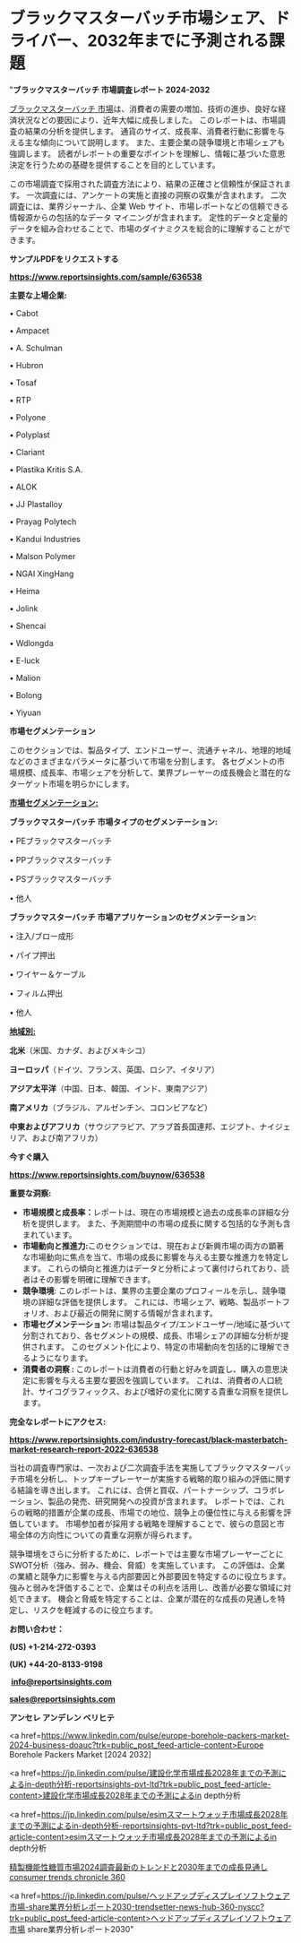 # ブラックマスターバッチ市場シェア、ドライバー、2032年までに予測される課題

"<strong>ブラックマスターバッチ 市場調査レポート 2024-2032</strong>

<a href=https://www.reportsinsights.com/sample/636538>ブラックマスターバッチ 市場</a>は、消費者の需要の増加、技術の進歩、良好な経済状況などの要因により、近年大幅に成長しました。 このレポートは、市場調査の結果の分析を提供します。 通貨のサイズ、成長率、消費者行動に影響を与える主な傾向について説明します。 また、主要企業の競争環境と市場シェアも強調します。 読者がレポートの重要なポイントを理解し、情報に基づいた意思決定を行うための基礎を提供することを目的としています。

この市場調査で採用された調査方法により、結果の正確さと信頼性が保証されます。 一次調査には、アンケートの実施と直接の洞察の収集が含まれます。 二次調査には、業界ジャーナル、企業 Web サイト、市場レポートなどの信頼できる情報源からの包括的なデータ マイニングが含まれます。 定性的データと定量的データを組み合わせることで、市場のダイナミクスを総合的に理解することができます。

<strong><b>サンプルPDFをリクエストする</b></strong>

<a href=https://www.reportsinsights.com/sample/636538><strong><u>https://www.reportsinsights.com/sample/636538</u></strong></a>

<strong>主要な上場企業:</strong>

• Cabot

• Ampacet

• A. Schulman

• Hubron

• Tosaf

• RTP

• Polyone

• Polyplast

• Clariant

• Plastika Kritis S.A.

• ALOK

• JJ Plastalloy

• Prayag Polytech

• Kandui Industries

• Malson Polymer

• NGAI XingHang

• Heima

• Jolink

• Shencai

• Wdlongda

• E-luck

• Malion

• Bolong

• Yiyuan

<strong>市場セグメンテーション</strong>

このセクションでは、製品タイプ、エンドユーザー、流通チャネル、地理的地域などのさまざまなパラメータに基づいて市場を分割します。 各セグメントの市場規模、成長率、市場シェアを分析して、業界プレーヤーの成長機会と潜在的なターゲット市場を明らかにします。

<strong><u>市場セグメンテーション</u></strong><strong><u>:</u></strong>

<strong>ブラックマスターバッチ 市場タイプのセグメンテーション:</strong>

• PEブラックマスターバッチ

• PPブラックマスターバッチ

• PSブラックマスターバッチ

• 他人

<strong>ブラックマスターバッチ 市場アプリケーションのセグメンテーション:</strong>

• 注入/ブロー成形

• パイプ押出

• ワイヤー＆ケーブル

• フィルム押出

• 他人

<strong><u>地域別</u></strong><strong><u>:</u></strong>

<strong>北米</strong>（米国、カナダ、およびメキシコ）

<strong>ヨーロッパ</strong>（ドイツ、フランス、英国、ロシア、イタリア）

<strong>アジア太平洋</strong>（中国、日本、韓国、インド、東南アジア）

<strong>南アメリカ</strong>（ブラジル、アルゼンチン、コロンビアなど）

<strong>中東およびアフリカ</strong>（サウジアラビア、アラブ首長国連邦、エジプト、ナイジェリア、および南アフリカ）

<strong>今すぐ購入</strong>

<a href=https://www.reportsinsights.com/buynow/636538><strong><u>https://www.reportsinsights.com/buynow/636538</u></strong></a>

<strong>重要な洞察:</strong>
<ul>
  <li><strong>市場規模と成長率：</strong>レポートは、現在の市場規模と過去の成長率の詳細な分析を提供します。 また、予測期間中の市場の成長に関する包括的な予測も含まれています。</li>
  <li><strong>市場動向と推進力:</strong>このセクションでは、現在および新興市場の両方の顕著な市場動向に焦点を当て、市場の成長に影響を与える主要な推進力を特定します。 これらの傾向と推進力はデータと分析によって裏付けられており、読者はその影響を明確に理解できます。</li>
  <li><strong>競争環境</strong>: このレポートは、業界の主要企業のプロフィールを示し、競争環境の詳細な評価を提供します。 これには、市場シェア、戦略、製品ポートフォリオ、および最近の開発に関する情報が含まれます。</li>
  <li><strong>市場セグメンテーション: </strong>市場は製品タイプ/エンドユーザー/地域に基づいて分割されており、各セグメントの規模、成長、市場シェアの詳細な分析が提供されます。 このセグメント化により、特定の市場動向を包括的に理解できるようになります。</li>
  <li><strong>消費者の洞察 : </strong>このレポートは消費者の行動と好みを調査し、購入の意思決定に影響を与える主要な要因を強調しています。 これは、消費者の人口統計、サイコグラフィックス、および嗜好の変化に関する貴重な洞察を提供します。</li>
</ul>
<strong>完全なレポートにアクセス:</strong>

<a href=https://www.reportsinsights.com/industry-forecast/black-masterbatch-market-research-report-2022-636538><strong><u><b>https://www.reportsinsights.com/industry-forecast/black-masterbatch-market-research-report-2022-636538</b></u></strong></a>

当社の調査専門家は、一次および二次調査手法を実施してブラックマスターバッチ市場を分析し、トップキープレーヤーが実施する戦略的取り組みの評価に関する結論を導き出します。 これには、合併と買収、パートナーシップ、コラボレーション、製品の発売、研究開発への投資が含まれます。 レポートでは、これらの戦略的措置が企業の成長、市場での地位、競争上の優位性に与える影響を評価しています。 市場参加者が採用する戦略を理解することで、彼らの意図と市場全体の方向性についての貴重な洞察が得られます。

競争環境をさらに分析するために、レポートでは主要な市場プレーヤーごとにSWOT分析（強み、弱み、機会、脅威）を実施しています。 この評価は、企業の業績と競争力に影響を与える内部要因と外部要因を特定するのに役立ちます。 強みと弱みを評価することで、企業はその利点を活用し、改善が必要な領域に対処できます。 機会と脅威を特定することは、企業が潜在的な成長の見通しを特定し、リスクを軽減するのに役立ちます。

<strong>お問い合わせ：</strong>

<strong>(US) +1-214-272-0393</strong>

<strong>(UK) +44-20-8133-9198</strong>

<strong> </strong><a href=info@reportsinsights.com><strong><u>info@reportsinsights.com</u></strong></a>

<a href=sales@reportsinsights.com><strong><u>sales@reportsinsights.com</u></strong></a>

<strong>アンセレ アンデレン ベリヒテ</strong>

<a href=https://www.linkedin.com/pulse/europe-borehole-packers-market-2024-business-doauc?trk=public_post_feed-article-content>Europe Borehole Packers Market [2024 2032]</a>

<a href=https://jp.linkedin.com/pulse/建設化学市場成長2028年までの予測によるin-depth分析-reportsinsights-pvt-ltd?trk=public_post_feed-article-content>建設化学市場成長2028年までの予測によるin depth分析</a>

<a href=https://jp.linkedin.com/pulse/esimスマートウォッチ市場成長2028年までの予測によるin-depth分析-reportsinsights-pvt-ltd?trk=public_post_feed-article-content>esimスマートウォッチ市場成長2028年までの予測によるin depth分析</a>

<a href=https://www.linkedin.com/pulse/精製機能性糖質市場2024調査最新のトレンドと2030年までの成長見通し-consumer-trends-chronicle-360/>精製機能性糖質市場2024調査最新のトレンドと2030年までの成長見通し consumer trends chronicle 360</a>

<a href=https://jp.linkedin.com/pulse/ヘッドアップディスプレイソフトウェア市場-share業界分析レポート2030-trendsetter-news-hub-360-nyscc?trk=public_post_feed-article-content>ヘッドアップディスプレイソフトウェア市場 share業界分析レポート2030</a>"
